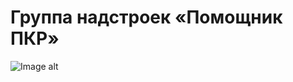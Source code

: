 # Группа надстроек «Помощник ПКР»
![Image alt](https://github.com/akolodka/VBA/resources/helper_ribbonMenu.png)
